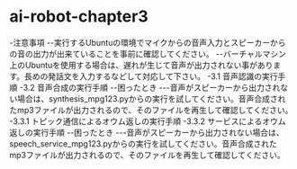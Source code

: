 # ai-robot-chapter3

-注意事項
--実行するUbuntuの環境でマイクからの音声入力とスピーカーからの音の出力が出来ていることを事前に確認してください。
--バーチャルマシン上のUbuntuを使用する場合は、遅れが生じて音声が出力されない事があります。長めの発話文を入力するなどして対応して下さい。
-3.1 音声認識の実行手順
-3.2 音声合成の実行手順
--困ったとき
---音声がスピーカーから出力されない場合は、synthesis_mpg123.pyからの実行を試してください。音声合成されたmp3ファイルが出力されるので、そのファイルを再生して確認してください。
-3.3.1 トピック通信によるオウム返しの実行手順
-3.3.2 サービスによるオウム返しの実行手順
--困ったとき
---音声がスピーカーから出力されない場合は、speech_service_mpg123.pyからの実行を試してください。音声合成されたmp3ファイルが出力されるので、そのファイルを再生して確認してください。
